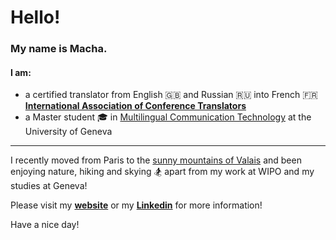 # Hello! 

### My name is Macha. 

#### I am:
- a certified translator from English :uk: and Russian :ru: into French :fr: **[International Association of Conference Translators](http://www.aitc.ch/index.php)**
-  a Master student :mortar_board: in [Multilingual Communication Technology](https://www.unige.ch/fti/en/enseignements/ma-tim/) at the University of Geneva

---

I recently moved from Paris to the [sunny mountains of Valais](/![images/25a6ea3d-038f-4f36-b60f-1cf2516536ce.JPG]) and been enjoying nature, hiking and skying :snowboarder: apart from my work at WIPO and my studies at Geneva!

Please visit my **[website](https://machabellec.github.io)** or my **[Linkedin](https://www.linkedin.com/in/macha-bellec/)** for more information!

Have a nice day!
